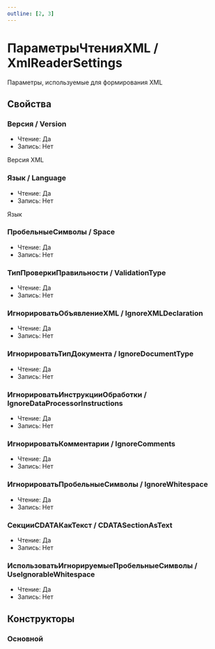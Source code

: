 ```yaml
---
outline: [2, 3]
---
```


# ПараметрыЧтенияXML / XmlReaderSettings


Параметры, используемые для формирования XML


## Свойства


### Версия / Version

* Чтение: Да
* Запись: Нет

Версия XML


### Язык / Language

* Чтение: Да
* Запись: Нет

Язык


### ПробельныеСимволы / Space

* Чтение: Да
* Запись: Нет

### ТипПроверкиПравильности / ValidationType

* Чтение: Да
* Запись: Нет

### ИгнорироватьОбъявлениеXML / IgnoreXMLDeclaration

* Чтение: Да
* Запись: Нет

### ИгнорироватьТипДокумента / IgnoreDocumentType

* Чтение: Да
* Запись: Нет

### ИгнорироватьИнструкцииОбработки / IgnoreDataProcessorInstructions

* Чтение: Да
* Запись: Нет

### ИгнорироватьКомментарии / IgnoreComments

* Чтение: Да
* Запись: Нет

### ИгнорироватьПробельныеСимволы / IgnoreWhitespace

* Чтение: Да
* Запись: Нет

### СекцииCDATAКакТекст / CDATASectionAsText

* Чтение: Да
* Запись: Нет

### ИспользоватьИгнорируемыеПробельныеСимволы / UseIgnorableWhitespace

* Чтение: Да
* Запись: Нет

## Конструкторы


### Основной


